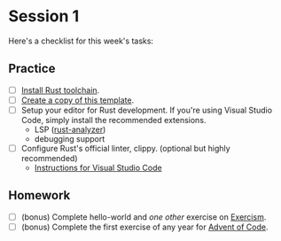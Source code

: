# Session 1

Here's a checklist for this week's tasks:

## Practice

- [ ] [Install Rust toolchain][install-rust].
- [ ] [Create a copy of this template][repo-template].
- [ ] Setup your editor for Rust development.
      If you're using Visual Studio Code, simply install the recommended extensions.
  - LSP ([rust-analyzer])
  - debugging support
- [ ] Configure Rust's official linter, clippy. (optional but highly recommended)
  - [Instructions for Visual Studio Code][vscode-clippy]

## Homework

- [ ] (bonus) Complete hello-world and _one other_ exercise on [Exercism].
- [ ] (bonus) Complete the first exercise of any year for [Advent of Code].

[install-rust]: https://www.rust-lang.org/tools/install
[repo-template]: https://github.com/senekor/rust-workshop
[rust-analyzer]: https://rust-analyzer.github.io/
[vscode-clippy]: https://code.visualstudio.com/docs/languages/rust#_linting
[Exercism]: https://exercism.org/tracks/rust
[Advent of Code]: https://adventofcode.com
